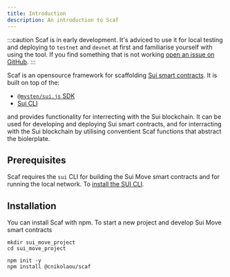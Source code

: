 ```yaml
---
title: Introduction
description: An introduction to Scaf
---
```


:::caution
Scaf is in early development. It's adviced to use it for local testing and deploying
to `testnet` and `devnet` at first and familiarise yourself with using the tool.
If you find something that is not working
[open an issue on GitHub](https://github.com/cNikolaou/scaf/issues).
:::

Scaf is an opensource framework for scaffolding [Sui smart contracts](https://docs.sui.io/build/move).
It is built on top of the:

- [`@mysten/sui.js` SDK](https://www.npmjs.com/package/@mysten/sui.js)
- [Sui CLI](https://docs.sui.io/build/cli-client)

and provides functionality for interrecting with the Sui blockchain. It can be used for
developing and deploying Sui smart contracts, and for interracting with the Sui blockchain
by utilising conventient Scaf functions that abstract the biolerplate.


## Prerequisites

Scaf requires the `sui` CLI for building the Sui Move smart contracts and for
running the local network. To [install the SUI CLI](https://docs.sui.io/build/install).


## Installation

You can install Scaf with npm. To start a new project and develop Sui Move smart
contracts

```
mkdir sui_move_project
cd sui_move_project

npm init -y
npm install @cnikolaou/scaf
```

